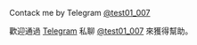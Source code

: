 Contack me by Telegram [@test01_007](https://t.me/test01_007)

歡迎通過 [Telegram](http://test007.gq/Telegram) 私聊 [@test01_007](https://t.me/test01_007) 來獲得幫助。